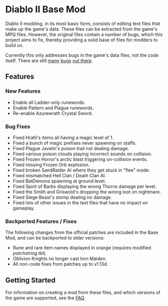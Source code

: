 # Diablo II Base Mod

Diablo II modding, in its most basic form, consists of editing text files that make up the game's data. These files can be extracted from the game's MPQ files. However, the original files contain a number of bugs, which this project aims to fix, thereby providing a solid base of files for modders to build on.

Currently this only addresses bugs in the game's data files, not the code itself. There are still [many](https://us.battle.net/forums/en/bnet/topic/20752488250) [bugs](https://us.battle.net/forums/en/bnet/topic/20745264496) [out there](https://us.battle.net/forums/en/d3/topic/6037267083).

## Features

### New Features

 - Enable all Ladder-only runewords.
 - Enable Pattern and Plague runewords.
 - Re-enable Azurewrath Crystal Sword.

### Bug Fixes

 - Fixed Hratli's items all having a magic level of 1.
 - Fixed a bunch of magic prefixes never spawning on staffs.
 - Fixed Plague Javelin's poison trail not dealing damage.
 - Fixed various poison clouds playing incorrect sounds on collision.
 - Fixed Frozen Horror's arctic blast triggering on-collision events.
 - Fixed missing Frozen Orb explosion.
 - Fixed broken SandRaider AI where they get stuck in "flee" mode.
 - Fixed mismatched Hell Clan / Death Clan AI.
 - Fixed BatDemons spawning at ground level.
 - Fixed Spirit of Barbs displaying the wrong Thorns damage per level.
 - Fixed the Smith and Griswold's dropping the wrong loot on nightmare.
 - Fixed Siege Beast's stomp dealing no damage.
 - Fixed lots of other issues in the text files that have no impact on gameplay.

### Backported Features / Fixes

The following changes from the official patches are included in the Base Mod, and can be backported to older versions:

 - Rune and rare item names displayed in orange (requires modified *patchstring.tbl*).
 - Oblivion Knights no longer cast Iron Maiden.
 - All non-code fixes from patches up to v1.13d.

## Getting Started

For information on creating a mod from these files, and which versions of the game are supported, see the [FAQ](docs/FAQ.md).
